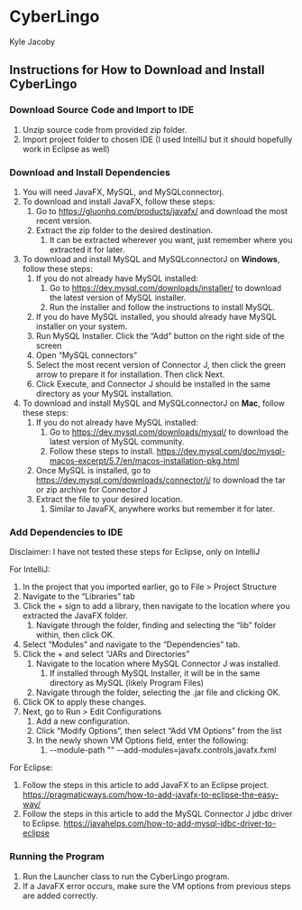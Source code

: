 # CyberLingo

Kyle Jacoby

## Instructions for How to Download and Install CyberLingo

### Download Source Code and Import to IDE
1. Unzip source code from provided zip folder.
2. Import project folder to chosen IDE (I used IntelliJ but it should hopefully work in Eclipse as well)

### Download and Install Dependencies
1. You will need JavaFX, MySQL, and MySQLconnectorj.
2. To download and install JavaFX, follow these steps:
   1. Go to https://gluonhq.com/products/javafx/ and download the most recent version.
   2. Extract the zip folder to the desired destination.
      1. It can be extracted wherever you want, just remember where you extracted it for later.
3. To download and install MySQL and MySQLconnectorJ on **Windows**, follow these steps:
   1. If you do not already have MySQL installed:
      1. Go to https://dev.mysql.com/downloads/installer/ to download the latest version of MySQL installer.
      2. Run the installer and follow the instructions to install MySQL.
   2. If you do have MySQL installed, you should already have MySQL installer on your system.
   3. Run MySQL Installer. Click the “Add” button on the right side of the screen
   4. Open “MySQL connectors”
   5. Select the most recent version of Connector J, then click the green arrow to prepare it for installation. Then click Next.
   6. Click Execute, and Connector J should be installed in the same directory as your MySQL installation.
4. To download and install MySQL and MySQLconnectorJ on **Mac**, follow these steps:
   1. If you do not already have MySQL installed:
      1. Go to https://dev.mysql.com/downloads/mysql/ to download the latest version of MySQL community.
      2. Follow these steps to install. https://dev.mysql.com/doc/mysql-macos-excerpt/5.7/en/macos-installation-pkg.html 
   2. Once MySQL is installed, go to https://dev.mysql.com/downloads/connector/j/ to download the tar or zip archive for Connector J
   3. Extract the file to your desired location.
      1. Similar to JavaFX, anywhere works but remember it for later.

### Add Dependencies to IDE

Disclaimer: I have not tested these steps for Eclipse, only on IntelliJ

For IntelliJ:

1. In the project that you imported earlier, go to File > Project Structure
2. Navigate to the “Libraries” tab
3. Click the + sign to add a library, then navigate to the location where you extracted the JavaFX folder.
   1. Navigate through the folder, finding and selecting the “lib” folder within, then click OK.
4. Select “Modules” and navigate to the “Dependencies” tab. 
5. Click the + and select “JARs and Directories”
   1. Navigate to the location where MySQL Connector J was installed.
      1. If installed through MySQL Installer, it will be in the same directory as MySQL (likely Program Files)
   2. Navigate through the folder, selecting the .jar file and clicking OK.
6. Click OK to apply these changes.
7. Next, go to Run > Edit Configurations
   1. Add a new configuration.
   2. Click “Modify Options”, then select “Add VM Options” from the list
   3. In the newly shown VM Options field, enter the following:
      1. --module-path "<absolute path to your JavaFX lib folder>" --add-modules=javafx.controls,javafx.fxml

For Eclipse:
1. Follow the steps in this article to add JavaFX to an Eclipse project. https://pragmaticways.com/how-to-add-javafx-to-eclipse-the-easy-way/
2. Follow the steps in this article to add the MySQL Connector J jdbc driver to Eclipse. https://javahelps.com/how-to-add-mysql-jdbc-driver-to-eclipse

### Running the Program
1. Run the Launcher class to run the CyberLingo program.
2. If a JavaFX error occurs, make sure the VM options from previous steps are added correctly.

